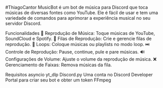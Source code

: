 #ThiagoCantor
MusicBot é um bot de música para Discord que toca músicas de diversas fontes como YouTube. Ele é fácil de usar e tem uma variedade de comandos para aprimorar a experiência musical no seu servidor Discord.

Funcionalidades
🎵 Reprodução de Música: Toque músicas de YouTube, SoundCloud e Spotify.
📜 Filas de Reprodução: Crie e gerencie filas de reprodução.
🔄 Loops: Coloque músicas ou playlists no modo loop.
⏭️ Controle de Reprodução: Pause, continue, pule e pare músicas.
🔊 Configurações de Volume: Ajuste o volume da reprodução de música.
❌ Gerenciamento de Faixas: Remova músicas da fila.

Requisitos
asyncio
yt_dlp
Discord.py 
Uma conta no Discord Developer Portal para criar seu bot e obter um token
FFmpeg

